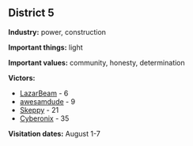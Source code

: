 ## District 5

**Industry:** power, construction

**Important things:** light

**Important values:** community, honesty, determination

**Victors:**
- [LazarBeam](../../Characters/floor0/LazarBeam.md) - 6
- [awesamdude](../../Characters/floor0/awesamdude.md) - 9
- [Skeppy](../../Characters/floor2/Skeppy.md) - 21
- [Cyberonix](../../Characters/floor3/Cyberonix.md) - 35 

**Visitation dates:** August 1-7